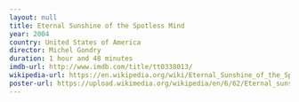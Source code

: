 ```yaml
---
layout: null
title: Eternal Sunshine of the Spotless Mind
year: 2004
country: United States of America
director: Michel Gondry
duration: 1 hour and 48 minutes
imdb-url: http://www.imdb.com/title/tt0338013/
wikipedia-url: https://en.wikipedia.org/wiki/Eternal_Sunshine_of_the_Spotless_Mind
poster-url: https://upload.wikimedia.org/wikipedia/en/6/62/Eternal_sunshine_of_the_spotless_mind_ver3.jpg
---
```

